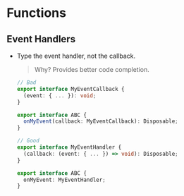 # Functions

## Event Handlers

- Type the event handler, not the callback.

  > Why? Provides better code completion.

  ```ts
  // Bad
  export interface MyEventCallback {
    (event: { ... }): void;
  }

  export interface ABC {
    onMyEvent(callback: MyEventCallback): Disposable;
  }

  // Good
  export interface MyEventHandler {
    (callback: (event: { ... }) => void): Disposable;
  }

  export interface ABC {
    onMyEvent: MyEventHandler;
  }
  ```
